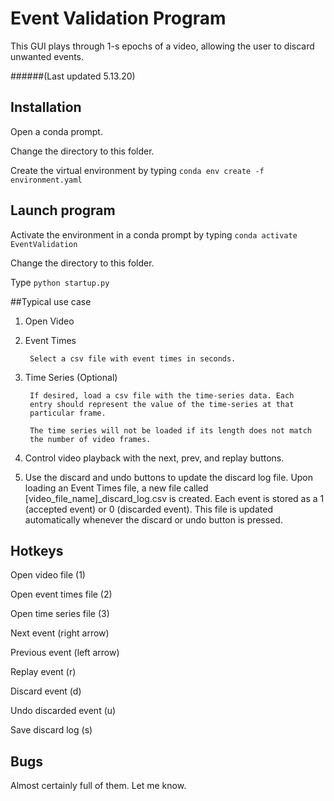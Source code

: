 # Event Validation Program

This GUI plays through 1-s epochs of a video, allowing the user to
discard unwanted events.

######(Last updated 5.13.20)

## Installation

Open a conda prompt.

Change the directory to this folder.

Create the virtual environment by typing ```conda env create -f environment.yaml```

## Launch program

Activate the environment in a conda prompt by typing ```conda activate EventValidation```

Change the directory to this folder.

Type ```python startup.py```

##Typical use case

1. Open Video

2. Event Times
        
        Select a csv file with event times in seconds.
        
3. Time Series (Optional)

        If desired, load a csv file with the time-series data. Each
        entry should represent the value of the time-series at that
        particular frame.
        
        The time series will not be loaded if its length does not match
        the number of video frames.
        
4. Control video playback with the next, prev, and replay buttons.

5. Use the discard and undo buttons to update the discard log file. Upon
loading an Event Times file, a new file called [video_file_name]_discard_log.csv
is created. Each event is stored as a 1 (accepted event) or 0 (discarded event).
This file is updated automatically whenever the discard or undo button is pressed.

## Hotkeys
Open video file (1)

Open event times file (2)

Open time series file (3)

Next event (right arrow)

Previous event (left arrow)

Replay event (r)

Discard event (d)

Undo discarded event (u)

Save discard log (s)

## Bugs

Almost certainly full of them. Let me know.